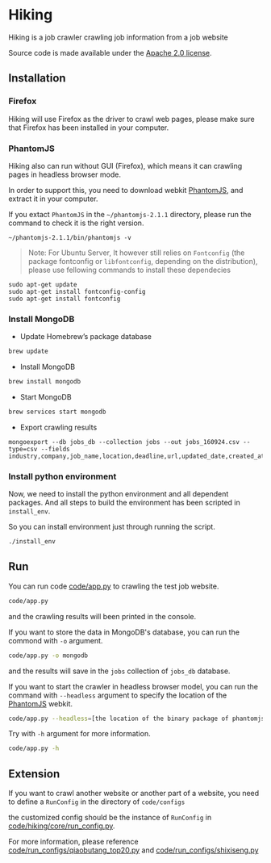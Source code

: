 # Hiking


Hiking is a job crawler crawling job information from a job website


Source code is made available under the [Apache 2.0 license](https://github.com/SeleniumHQ/selenium/blob/master/LICENSE).


## Installation

### Firefox

Hiking will use Firefox as the driver to crawl web pages, please make sure that Firefox has been installed in your computer.

### PhantomJS

Hiking also can run without GUI (Firefox), which means it can crawling pages in headless browser mode. 

In order to support this, you need to download webkit [PhantomJS](http://phantomjs.org/download.html), and extract it in your computer.

If you extact `PhantomJS` in the `~/phantomjs-2.1.1` directory, please run the command to check it is the right version.

```
~/phantomjs-2.1.1/bin/phantomjs -v
```

> Note: For Ubuntu Server, It however still relies on `Fontconfig` (the package fontconfig or `libfontconfig`, depending on the distribution), please use fellowing commands to install these dependecies


```
sudo apt-get update
sudo apt-get install fontconfig-config
sudo apt-get install fontconfig
```




### Install MongoDB

* Update Homebrew’s package database
```sh
brew update
```

* Install MongoDB
```sh
brew install mongodb
```

* Start MongoDB
```sh
brew services start mongodb
```

* Export crawling results
```
mongoexport --db jobs_db --collection jobs --out jobs_160924.csv --type=csv --fields industry,company,job_name,location,deadline,url,updated_date,created_at
```


### Install python environment

Now, we need to install the python environment and all dependent packages. And all steps to build the environment has been scripted in `install_env`.

So you can install environment just through running the script.
```sh
./install_env
```


## Run

You can run code [code/app.py](https://github.com/david-liu/job_crawler/blob/dev/code/app.py) to crawling the test job website.
```sh
code/app.py
```
and the crawling results will been printed in the console.

If you want to store the data in MongoDB's database, you can run the commond with `-o` argument.
```sh
code/app.py -o mongodb
```
and the results will save in the `jobs` collection of `jobs_db` database.


If you want to start the crawler in headless browser model, you can run the command with `--headless` argument to specify the location of the [PhantomJS](http://phantomjs.org/) webkit.
```sh
code/app.py --headless=[the location of the binary package of phantomjs]
```

Try with `-h` argument for more information.

```sh
code/app.py -h
```

## Extension

If you want to crawl another website or another part of a website, you need to define a `RunConfig` in the directory of `code/configs`

the customized config should be the instance of `RunConfig` in [code/hiking/core/run_config.py](https://github.com/david-liu/job_crawler/blob/dev/code/hiking/core/run_config.py).

For more information, please reference [code/run_configs/qiaobutang_top20.py](https://github.com/david-liu/job_crawler/blob/dev/code/hiking/run_configs/qiaobutang_top20.py) and [code/run_configs/shixiseng.py](https://github.com/david-liu/job_crawler/blob/dev/code/hiking/run_configs/shixiseng.py)
